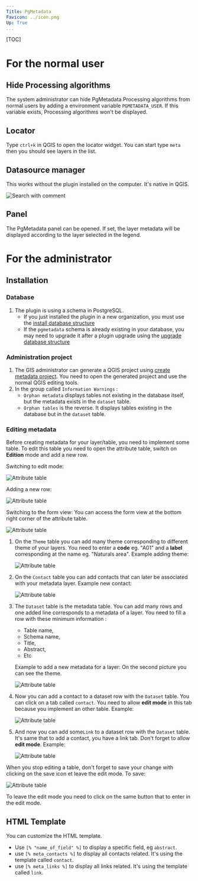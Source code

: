 ```yaml
---
Title: PgMetadata
Favicon: ../icon.png
Up: True
...
```


[TOC]

# For the normal user

## Hide Processing algorithms

The system administrator can hide PgMetadata Processing algorithms from normal users by adding a environment 
variable `PGMETADATA_USER`. If this variable exists, Processing algorithms won't be displayed.

## Locator

Type `ctrl+k` in QGIS to open the locator widget. You can start type `meta` then you should see layers in the
list.

## Datasource manager

This works without the plugin installed on the computer. It's native in QGIS.

![Search with comment](../datasource_manager.png)

## Panel

The PgMetadata panel can be opened. If set, the layer metadata will be displayed according to the layer 
selected in the legend.

# For the administrator

## Installation

### Database

1. The plugin is using a schema in PostgreSQL.
    * If you just installed the plugin in a new organization, you must
use the [install database structure](../processing/index.html#installation-of-the-database-structure)
    * If the `pgmetadata` schema is already existing in your database, you may need to upgrade it after a 
    plugin upgrade using the 
    [upgrade database structure](../processing/index.html#upgrade-the-database-structure)

### Administration project

1. The GIS administrator can generate a QGIS project using 
[create metadata project](../processing/index.html#create-metadata-administration-project). You need to open
the generated project and use the normal QGIS editing tools.
1. In the group called `Information Warnings` :
    * `Orphan metadata` displays tables not existing in the database itself, but the metadata exists in the
    `dataset` table.
    * `Orphan tables` is the reverse. It displays tables existing in the database but in the `dataset` table.

### Editing metadata

Before creating metadata for your layer/table, you need to implement some table. To edit this table you need to 
open the attribute table, switch on **Edition** mode and add a new row.

Switching to edit mode:

![Attribute table](../attribute_table_edit_mode.png)

Adding a new row:

![Attribute table](../attribute_table_new_row.png)

Switching to the form view: You can access the form view at the bottom right corner of the attribute table.

![Attribute table](../attribute_table_view_form.png)

1. On the `Theme` table you can add many theme corresponding to different theme of your layers.
    You need to enter a **code** eg. "A01" and a **label** corresponding at the name eg. "Naturals area".
    Example adding theme:

    ![Attribute table](../attribute_table_add_theme.png)

1. On the `Contact` table you can add contacts that can later be associated with your metadata layer.
    Example new contact:

    ![Attribute table](../attribute_table_add_contact.png)

1. The `Dataset` table is the metadata table. You can add many rows and one added line corresponds to a metadata of a layer.
    You need to fill a row with these minimum information : 
    * Table name,
    * Schema name,
    * Title,
    * Abstract,
    * Etc

    Example to add a new metadata for a layer:
      On the second picture you can see the theme.

    ![Attribute table](../attribute_table_add_dataset.png)

1. Now you can add a contact to a dataset row with the `Dataset` table. You can click on a tab called `contact`.
    You need to allow **edit mode** in this tab because you implement an other table.
    Example:

    ![Attribute table](../attribute_table_add_contact.png)

1. And now you can add some`Link` to a dataset row with the `Dataset` table. It's same that to add a contact, you have a link tab.
    Don't forget to allow **edit mode**.
    Example:

    ![Attribute table](../attribute_table_add_link.png)


When you stop editing a table, don't forget to save your change with clicking on the save icon et leave the edit mode.
To save:

![Attribute table](../attribute_table_save.png)

To leave the edit mode you need to click on the same button that to enter in the edit mode.

## HTML Template

You can customize the HTML template.

* Use `[% "name_of_field" %]` to display a specific field, eg `abstract`.
* use `[% meta_contacts %]` to display all contacts related. It's using the template called `contact`.
* use `[% meta_links %]` to display all links related. It's using the template called `link`.


